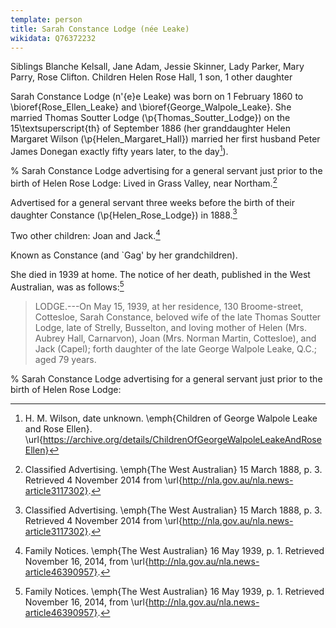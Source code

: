 ```yaml
---
template: person
title: Sarah Constance Lodge (née Leake)
wikidata: Q76372232
---
```


Siblings 	Blanche Kelsall, Jane Adam, Jessie Skinner, Lady Parker, Mary Parry, Rose Clifton.
Children 	Helen Rose Hall, 1 son, 1 other daughter

Sarah Constance Lodge (n\'{e}e Leake) was born on 1 February 1860 to \bioref{Rose_Ellen_Leake} and \bioref{George_Walpole_Leake}.
She married Thomas Soutter Lodge (\p{Thomas_Soutter_Lodge}) on the 15\textsuperscript{th} of September 1886
(her granddaughter Helen Margaret Wilson (\p{Helen_Margaret_Hall}) married her first husband Peter James Donegan exactly fifty years later, to the day[^HMWnote]).

% Sarah Constance Lodge advertising for a general servant just prior to the birth of Helen Rose Lodge:
Lived in Grass Valley, near Northam.[^ServantAd]

Advertised for a general servant three weeks before the birth of their daughter Constance (\p{Helen_Rose_Lodge}) in 1888.[^ServantAd]

Two other children: Joan and Jack.[^SCLdeathNotice]

Known as Constance (and `Gag' by her grandchildren).

She died in 1939 at home.
The notice of her death, published in the West Australian, was as follows:[^SCLdeathNotice]

> LODGE.---On May 15, 1939, at her residence, 130 Broome-street, Cottesloe, Sarah Constance,
> beloved wife of the late Thomas Soutter Lodge, late of Strelly, Busselton, and loving mother of
> Helen (Mrs. Aubrey Hall, Carnarvon), Joan (Mrs. Norman Martin, Cottesloe), and Jack (Capel);
> forth daughter of the late George Walpole Leake, Q.C.; aged 79 years.

[^HMWnote]:
	H. M. Wilson, date unknown. \emph{Children of George Walpole Leake and Rose Ellen}.
	\url{https://archive.org/details/ChildrenOfGeorgeWalpoleLeakeAndRoseEllen}

% Sarah Constance Lodge advertising for a general servant just prior to the birth of Helen Rose Lodge:

[^ServantAd]:
	Classified Advertising. \emph{The West Australian} 15 March 1888, p. 3.
	Retrieved 4 November 2014 from \url{http://nla.gov.au/nla.news-article3117302}.

[^SCLdeathNotice]:
	Family Notices. \emph{The West Australian} 16 May 1939, p. 1. Retrieved November 16, 2014, from \url{http://nla.gov.au/nla.news-article46390957}.

